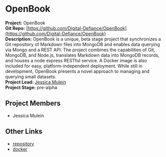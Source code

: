 # OpenBook

**Project:** OpenBook  
**Git Repo:** [https://github.com/Digital-Defiance/OpenBook](https://github.com/Digital-Defiance/OpenBook)  
**Description:** OpenBook is a unique, beta stage project that synchronizes a Git repository of Markdown files into MongoDB and enables data querying via Mongo and a REST API. The project combines the capabilities of Git, MongoDB, and Node.js, translates Markdown data into MongoDB records, and houses a node express RESTful service. A Docker image is also included for easy, platform-independent deployment. While still in development, OpenBook presents a novel approach to managing and querying small datasets.  
**Project Lead:** [Jessica Mulein](https://github.com/JessicaMulein)  
**Project Stage:** pre-alpha  

## Project Members

- Jessica Mulein

## Other Links
- [repository](https://github.com/Digital-Defiance/OpenBook)
- [docker](https://hub.docker.com/r/jmuleindigidefi/openbook)
